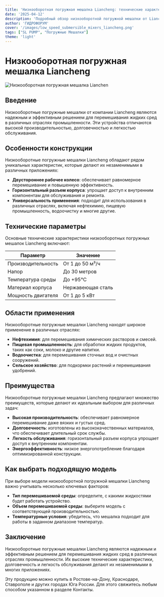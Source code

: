 ```yaml
---
title: 'Низкооборотная погружная мешалка Liancheng: технические характеристики и преимущества'
date: '2025-04-12'
description: 'Подробный обзор низкооборотной погружной мешалки от Liancheng, ее технических характеристик, областей применения и преимуществ для различных отраслей.'
author: 'ГИДРОФОРУМ'
cover: '/images/low_speed_submersible_mixers_liancheng.png'
tags: ["SL PUMP", "Погружные Мешалки"]
theme: 'light'
---
```


# Низкооборотная погружная мешалка Liancheng

![Низкооборотная погружная мешалка Lianchen](/images/low_speed_submersible_mixers_liancheng.png)

## Введение

Низкооборотные погружные мешалки от компании Liancheng являются надежным и эффективным решением для перемешивания жидких сред в различных отраслях промышленности. Эти устройства отличаются высокой производительностью, долговечностью и легкостью обслуживания.

## Особенности конструкции

Низкооборотные погружные мешалки Liancheng обладают рядом уникальных характеристик, которые делают их незаменимыми в различных приложениях:

- **Двустороннее рабочее колесо**: обеспечивает равномерное перемешивание и повышенную эффективность.
- **Горизонтальный разъем корпуса**: упрощает доступ к внутренним компонентам для обслуживания и ремонта.
- **Универсальность применения**: подходит для использования в различных отраслях, включая нефтехимию, пищевую промышленность, водоочистку и многие другие.

## Технические параметры

Основные технические характеристики низкооборотных погружных мешалок Liancheng включают:

| Параметр              | Значение                          |
|-----------------------|----------------------------------|
| Производительность    | От 1 до 50 м³/ч                  |
| Напор                 | До 30 метров                      |
| Температура среды     | До +95°C                          |
| Материал корпуса      | Нержавеющая сталь                |
| Мощность двигателя     | От 1 до 5 кВт                     |

## Области применения

Низкооборотные погружные мешалки Liancheng находят широкое применение в различных отраслях:

- **Нефтехимия**: для перемешивания химических растворов и смесей.
- **Пищевая промышленность**: для обработки жидких продуктов, таких как соки, молоко и другие напитки.
- **Водоочистка**: для перемешивания сточных вод и очистных сооружений.
- **Сельское хозяйство**: для подкормки растений и перемешивания удобрений.

## Преимущества

Низкооборотные погружные мешалки Liancheng предлагают множество преимуществ, которые делают их идеальным выбором для различных задач:

- **Высокая производительность**: обеспечивает равномерное перемешивание даже вязких и густых сред.
- **Долговечность**: изготовлены из высококачественных материалов, что обеспечивает длительный срок службы.
- **Легкость обслуживания**: горизонтальный разъем корпуса упрощает доступ к внутренним компонентам.
- **Энергоэффективность**: низкое энергопотребление благодаря оптимизированной конструкции.

## Как выбрать подходящую модель

При выборе модели низкооборотной погружной мешалки Liancheng важно учитывать несколько ключевых факторов:

- **Тип перемешиваемой среды**: определите, с какими жидкостями будет работать устройство.
- **Объем перемешиваемой среды**: выберите модель с соответствующей производительностью.
- **Температурные условия**: убедитесь, что мешалка подходит для работы в заданном диапазоне температур.

## Заключение

Низкооборотные погружные мешалки Liancheng являются надежным и эффективным решением для перемешивания жидких сред в различных отраслях промышленности. Их высокие технические характеристики, долговечность и легкость обслуживания делают их незаменимыми в многих приложениях.

Эту продукцию можно купить в Ростове-на-Дону, Краснодаре, Ставрополе и других городах Юга России. Для этого свяжитесь любым способом указанном в разделе Контакты.
